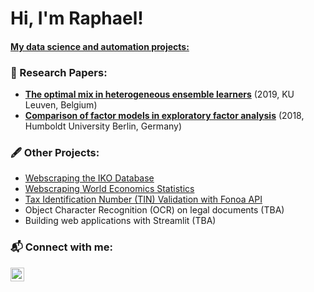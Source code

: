 <h1>Hi, I'm Raphael! </h1>
<h4><a href="https://github.com/raphaelhanke">My data science and automation projects:</a></h4>

<h3> 🔎  Research Papers:</h3>

- <b>[The optimal mix in heterogeneous ensemble learners](https://github.com/raphaelhanke/master_thesis_ensembles#readme)</b> (2019, KU Leuven, Belgium)
- <b>[Comparison of factor models in exploratory factor analysis](https://github.com/raphaelhanke/bachelor_thesis_efa#readme)</b> (2018, Humboldt University Berlin, Germany)


<h3> 🖋️  Other Projects:</h3>

- [Webscraping the IKO Database](https://github.com/raphaelhanke/IKO_webscraper#readme)
- [Webscraping World Economics Statistics](https://github.com/raphaelhanke/world_eco_webscraper#readme)
- [Tax Identification Number (TIN) Validation with Fonoa API](https://github.com/raphaelhanke/fonoa#readme)
- Object Character Recognition (OCR) on legal documents (TBA)
- Building web applications with Streamlit (TBA)



<h3> 📬   Connect with me:</h3>

[<img align="left" alt="RaphaelHanke | LinkedIn" width="22px" src="https://cdn.jsdelivr.net/npm/simple-icons@v3/icons/linkedin.svg" />][linkedin]

[linkedin]: https://www.linkedin.com/in/raphael-h-467567146/

